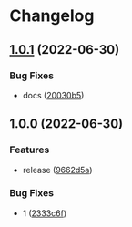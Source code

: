 # Changelog

## [1.0.1](https://github.com/MHuiG/devtools-detecter/compare/v1.0.0...v1.0.1) (2022-06-30)


### Bug Fixes

* docs ([20030b5](https://github.com/MHuiG/devtools-detecter/commit/20030b52f0b63deaba92539478b2bde8eff2a0cf))

## 1.0.0 (2022-06-30)


### Features

* release ([9662d5a](https://github.com/MHuiG/devtools-detecter/commit/9662d5a095017f926837f0dbaf13dd3a9703bbd2))


### Bug Fixes

* 1 ([2333c6f](https://github.com/MHuiG/devtools-detecter/commit/2333c6fee0395459c49daf96164d0640e5de811e))
